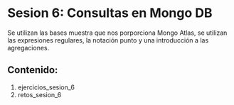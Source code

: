 # Sesion 6: Consultas en Mongo DB
Se utilizan las bases muestra que nos porporciona Mongo Atlas, se utilizan las expresiones regulares, la notación punto y una introducción a las agregaciones.

## Contenido:

1. ejercicios_sesion_6
2. retos_sesion_6
